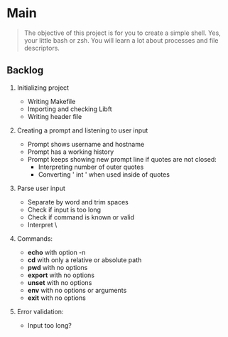 # Main
> The objective of this project is for you to create a simple shell. Yes, your little bash or zsh. You will learn a lot about processes and file descriptors.

## Backlog

1. Initializing project
    - Writing Makefile
    - Importing and checking Libft
    - Writing header file

2. Creating a prompt and listening to user input
    - Prompt shows username and hostname
    - Prompt has a working history
    - Prompt keeps showing new prompt line if quotes are not closed:
        - Interpreting number of outer quotes
        - Converting ' int \' when used inside of quotes

3. Parse user input
    - Separate by word and trim spaces
    - Check if input is too long
    - Check if command is known or valid
    - Interpret \

4. Commands:
    - **echo** with option -n
    - **cd** with only a relative or absolute path
    - **pwd** with no options
    - **export** with no options
    - **unset** with no options
    - **env** with no options or arguments
    - **exit** with no options

5. Error validation:
    - Input too long?
